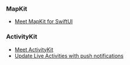 ### MapKit

- [Meet MapKit for SwiftUI](https://developer.apple.com/wwdc23/10043)

### ActivityKit

- [Meet ActivityKit](https://developer.apple.com/wwdc23/10184)
- [Update Live Activities with push notifications](https://developer.apple.com/wwdc23/10185)